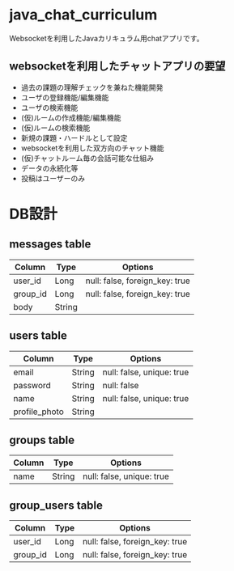 # java_chat_curriculum
Websocketを利用したJavaカリキュラム用chatアプリです。

## websocketを利用したチャットアプリの要望
- 過去の課題の理解チェックを兼ねた機能開発
- ユーザの登録機能/編集機能
- ユーザの検索機能
- (仮)ルームの作成機能/編集機能
- (仮)ルームの検索機能
- 新規の課題・ハードルとして設定
- websocketを利用した双方向のチャット機能
- (仮)チャットルーム毎の会話可能な仕組み
- データの永続化等
- 投稿はユーザーのみ

# DB設計
## messages table
| Column   | Type   | Options                        |
| -------- | ------ | ------------------------------ |
| user_id  | Long   | null: false, foreign_key: true |
| group_id | Long   | null: false, foreign_key: true |
| body     | String |                                |

## users table
| Column        | Type    | Options                        |
| ------------- | ------- | ------------------------------ |
| email         | String  | null: false, unique: true      |
| password      | String  | null: false                    |
| name          | String  | null: false, unique: true      |
| profile_photo | String  |                                |


## groups table
| Column | Type   | Options                   |
| ------ | ------ | ------------------------- |
| name   | String | null: false, unique: true |


## group_users table
| Column   | Type | Options                        |
| -------- | ---- | ------------------------------ |
| user_id  | Long | null: false, foreign_key: true |
| group_id | Long | null: false, foreign_key: true |
